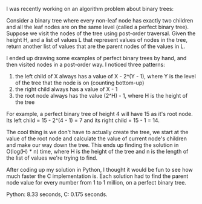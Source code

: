I was recently working on an algorithm problem about binary trees:

Consider a binary tree where every non-leaf node has exactly two children and all the leaf nodes are on the same level (called a perfect binary tree). Suppose we visit the nodes of the tree using post-order traversal. Given the height H, and a list of values L that represent values of nodes in the tree, return another list of values that are the parent nodes of the values in L.

I ended up drawing some examples of perfect binary trees by hand, and then visited nodes in a post-order way. I noticed three patterns:
  1) the left child of X always has a value of X - 2^(Y - 1), where Y is the level of the tree that the node is on (counting bottom-up)
  2) the right child always has a value of X - 1
  3) the root node always has the value (2^H) - 1, where H is the height of the tree

For example, a perfect binary tree of height 4 will have 15 as it's root node. Its left child = 15 - 2^(4 - 1) = 7 and its right child = 15 - 1 = 14.

The cool thing is we don't have to actually create the tree, we start at the value of the root node and calculate the value of current node's children and make our way down the tree. This ends up finding the solution in O(log(H) * n) time, where H is the height of the tree and n is the length of the list of values we're trying to find.

After coding up my solution in Python, I thought it would be fun to see how much faster the C implementation is. Each solution had to find the parent node value for every number from 1 to 1 million, on a perfect binary tree.

Python: 8.33 seconds, C: 0.175 seconds.
